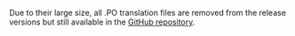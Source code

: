 Due to their large size, all .PO translation files are removed from the release versions but still available in the [GitHub repository](https://github.com/Tetrakern/fictioneer-email-notifications/tree/main/languages).
